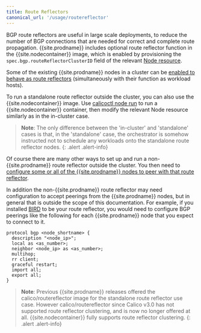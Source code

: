 ```yaml
---
title: Route Reflectors
canonical_url: '/usage/routereflector'
---
```


BGP route reflectors are useful in large scale deployments, to reduce the number of BGP
connections that are needed for correct and complete route propagation.  {{site.prodname}}
includes optional route reflector function in the {{site.nodecontainer}} image, which is
enabled by provisioning the `spec.bgp.routeReflectorClusterID` field of the relevant [Node
resource]({{site.baseurl}}/{{page.version}}/reference/calicoctl/resources/node).

Some of the existing {{site.prodname}} nodes in a cluster can be [enabled to behave as route
reflectors]({{site.baseurl}}/{{page.version}}/usage/configuration/bgp#configuring-in-cluster-route-reflectors)
(simultaneously with their function as workload hosts).

To run a standalone route reflector outside the cluster, you can also use the
{{site.nodecontainer}} image.  Use [calicoctl node
run]({{site.baseurl}}/{{page.version}}/reference/calicoctl/commands/node/run) to run a
{{site.nodecontainer}} container, then modify the relevant Node resource similarly as in the
in-cluster case.

> **Note**: The only difference between the 'in-cluster' and 'standalone' cases is that, in
> the 'standalone' case, the orchestrator is somehow instructed not to schedule any workloads
> onto the standalone route reflector nodes.
{: .alert .alert-info}

Of course there are many other ways to set up and run a non-{{site.prodname}} route reflector
outside the cluster.  You then need to [configure some or all of the {{site.prodname}} nodes
to peer with that route reflector]({{site.baseurl}}/{{page.version}}/usage/configuration/bgp).

In addition the non-{{site.prodname}} route reflector may need configuration to accept
peerings from the {{site.prodname}} nodes, but in general that is outside the scope of this
documentation.  For example, if you installed [BIRD](https://bird.network.cz/) to be your
route reflector, you would need to configure BGP peerings like the following for each
{{site.prodname}} node that you expect to connect to it.

    protocol bgp <node_shortname> {
      description "<node_ip>";
      local as <as_number>;
      neighbor <node_ip> as <as_number>;
      multihop;
      rr client;
      graceful restart;
      import all;
      export all;
    }

> **Note**: Previous {{site.prodname}} releases offered the calico/routereflector image for
> the standalone route reflector use case.  However calico/routereflector since Calico v3.0
> has not supported route reflector clustering, and is now no longer offered at all.
> {{site.nodecontainer}} fully supports route reflector clustering.
{: .alert .alert-info}
